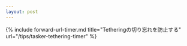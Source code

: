 ```yaml
---
layout: post
---
```

{% include forward-url-timer.md title="Tetheringの切り忘れを防止する" url="/tips/tasker-tethering-timer" %}
